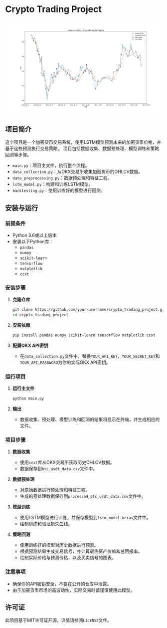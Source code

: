 # Crypto Trading Project
![Example Image](images/LSTM回测.png)
## 项目简介
这个项目是一个加密货币交易系统，使用LSTM模型预测未来的加密货币价格，并基于这些预测执行交易策略。
项目包括数据收集、数据预处理、模型训练和策略回测等步骤。



- `main.py`：项目主文件，执行整个流程。
- `data_collection.py`：从OKX交易所收集加密货币的OHLCV数据。
- `data_preprocessing.py`：数据预处理和特征工程。
- `lstm_model.py`：构建和训练LSTM模型。
- `backtesting.py`：使用训练好的模型进行回测。

## 安装与运行

### 前提条件
- Python 3.6或以上版本
- 安装以下Python库：
  - `pandas`
  - `numpy`
  - `scikit-learn`
  - `tensorflow`
  - `matplotlib`
  - `ccxt`

### 安装步骤

1. **克隆仓库**
   ```bash
   git clone https://github.com/your-username/crypto_trading_project.git
   cd crypto_trading_project
   ```

2. **安装依赖**
   ```bash
   pip install pandas numpy scikit-learn tensorflow matplotlib ccxt
   ```

3. **配置OKX API密钥**
   - 在`data_collection.py`文件中，替换`YOUR_API_KEY`，`YOUR_SECRET_KEY`和`YOUR_API_PASSWORD`为你的实际OKX API密钥。

### 运行项目

1. **运行主文件**
   ```bash
   python main.py
   ```

2. **输出**
   - 数据收集、预处理、模型训练和回测的结果将显示在终端，并生成相应的文件。

### 项目步骤

1. **数据收集**
   - 使用`ccxt`库从OKX交易所获取历史OHLCV数据。
   - 数据保存到`btc_usdt_data.csv`文件中。

2. **数据预处理**
   - 对原始数据进行预处理和特征工程。
   - 生成的预处理数据保存到`processed_btc_usdt_data.csv`文件中。

3. **模型训练**
   - 使用LSTM模型进行训练，并保存模型到`lstm_model.keras`文件中。
   - 绘制训练和验证损失曲线。

4. **策略回测**
   - 使用训练好的模型对历史数据进行预测。
   - 根据预测结果生成交易信号，并计算最终资产价值和总回报率。
   - 绘制实际价格与预测价格，以及买卖信号的图表。

### 注意事项

- 确保你的API密钥安全，不要在公开的仓库中泄露。
- 由于加密货币市场的高波动性，实际交易时请谨慎使用此模型。

## 许可证
此项目基于MIT许可证开源，详情请参阅`LICENSE`文件。

